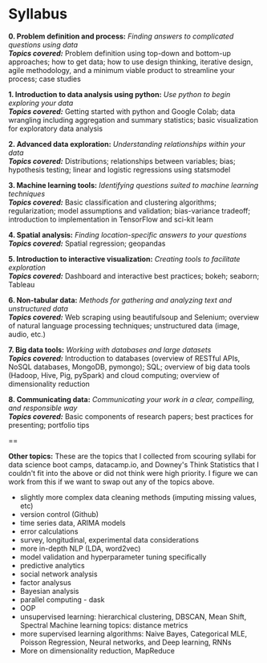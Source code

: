 # Syllabus 

**0. Problem definition and process:** *Finding answers to complicated questions using data*  
__*Topics covered:*__ Problem definition using top-down and bottom-up approaches; how to get data; how to use design thinking, iterative design, agile methodology, and a minimum viable product to streamline your process; case studies  
    
**1. Introduction to data analysis using python:** *Use python to begin exploring your data*  
__*Topics covered:*__ Getting started with python and Google Colab; data wrangling including aggregation and summary statistics; basic visualization for exploratory data analysis     
  
**2. Advanced data exploration:** *Understanding relationships within your data*  
__*Topics covered:*__ Distributions; relationships between variables; bias; hypothesis testing; linear and logistic regressions using statsmodel  
  
**3. Machine learning tools:** *Identifying questions suited to machine learning techniques*  
__*Topics covered:*__ Basic classification and clustering algorithms; regularization; model assumptions and validation; bias-variance tradeoff; introduction to implementation in TensorFlow and sci-kit learn   
  
**4. Spatial analysis:** *Finding location-specific answers to your questions*  
__*Topics covered:*__ Spatial regression; geopandas  
  
**5. Introduction to interactive visualization:** *Creating tools to facilitate exploration*  
__*Topics covered:*__ Dashboard and interactive best practices; bokeh; seaborn; Tableau  
  
**6. Non-tabular data:** *Methods for gathering and analyzing text and unstructured data*  
__*Topics covered:*__  Web scraping using beautifulsoup and Selenium; overview of natural language processing techniques; unstructured data (image, audio, etc.)
  
**7. Big data tools:** *Working with databases and large datasets*  
__*Topics covered:*__ Introduction to databases (overview of RESTful APIs, NoSQL databases, MongoDB, pymongo); SQL; overview of big data tools (Hadoop, Hive, Pig, pySpark) and cloud computing; overview of dimensionality reduction  
  
**8. Communicating data:** *Communicating your work in a clear, compelling, and responsible way*  
__*Topics covered:*__ Basic components of research papers; best practices for presenting; portfolio tips  
  
  
==

**Other topics:** These are the topics that I collected from scouring syllabi for data science boot camps, datacamp.io, and Downey's Think Statistics that I couldn't fit into the above or did not think were high priority. I figure we can work from this if we want to swap out any of the topics above.  
- slightly more complex data cleaning methods (imputing missing values, etc)
- version control (Github)
- time series data, ARIMA models
- error calculations
- survey, longitudinal, experimental data considerations
- more in-depth NLP (LDA, word2vec)
- model validation and hyperparameter tuning specifically
- predictive analytics
- social network analysis
- factor analysus
- Bayesian analysis
- parallel computing - dask
- OOP
- unsupervised learning: hierarchical clustering, DBSCAN, Mean Shift, Spectral Machine learning topics: distance metrics
- more supervised learning algorithms: Naive Bayes, Categorical MLE, Poisson Regression, Neural networks, and Deep learning, RNNs
- More on dimensionality reduction, MapReduce
